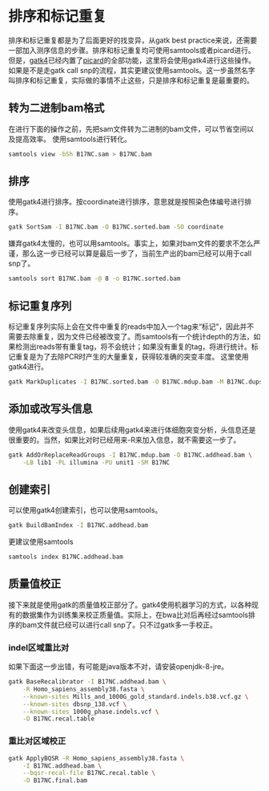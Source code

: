# 排序和标记重复
排序和标记重复都是为了后面更好的找变异，从gatk best practice来说，还需要一部加入测序信息的步骤。排序和标记重复均可使用samtools或者picard进行。但是，[gatk4](https://software.broadinstitute.org/gatk/download)已经内置了[picard](https://broadinstitute.github.io/picard/)的全部功能，这里将会使用gatk4进行这些操作。如果是不是走gatk call snp的流程，其实更建议使用samtools。这一步虽然名字叫排序和标记重复，实际做的事情不止这些，只是排序和标记重复是最重要的。

## 转为二进制bam格式
在进行下面的操作之前，先把sam文件转为二进制的bam文件，可以节省空间以及提高效率。
使用samtools进行转化。
```bash
samtools view -bSh B17NC.sam > B17NC.bam
```

## 排序
使用gatk4进行排序。按coordinate进行排序，意思就是按照染色体编号进行排序。
```bash
gatk SortSam -I B17NC.bam -O B17NC.sorted.bam -SO coordinate
```

嫌弃gatk4太慢的，也可以用samtools。事实上，如果对bam文件的要求不怎么严谨，那么这一步已经可以算是最后一步了，当前生产出的bam已经可以用于call snp了。
```bash
samtools sort B17NC.bam -@ 8 -o B17NC.sorted.bam
```

## 标记重复序列
标记重复序列实际上会在文件中重复的reads中加入一个tag来“标记”，因此并不需要去除重复，因为文件已经被改变了。而samtools有一个统计depth的方法，如果检测出reads带有重复tag，将不会统计；如果没有重复的tag，将进行统计。标记重复是为了去除PCR时产生的大量重复，获得较准确的突变丰度。
这里使用gatk4进行。

```bash
gatk MarkDuplicates -I B17NC.sorted.bam -O B17NC.mdup.bam -M B17NC.dups.txt
```

## 添加或改写头信息
使用gatk4来改变头信息，如果后续用gatk4来进行体细胞突变分析，头信息还是很重要的。当然，如果比对时已经用来-R来加入信息，就不需要这一步了。
```bash
gatk AddOrReplaceReadGroups -I B17NC.mdup.bam -O B17NC.addhead.bam \
	-LB lib1 -PL illumina -PU unit1 -SM B17NC
```

## 创建索引
可以使用gatk4创建索引，也可以使用samtools。
```bash
gatk BuildBamIndex -I B17NC.addhead.bam
```

更建议使用samtools
```bash
samtools index B17NC.addhead.bam
```

## 质量值校正
接下来就是使用gatk的质量值校正部分了。gatk4使用机器学习的方式，以各种现有的数据集作为训练集来校正质量值。实际上，在bwa比对后再经过samtools排序的bam文件就已经可以进行call snp了。只不过gatk多一手校正。

### indel区域重比对
如果下面这一步出错，有可能是java版本不对，请安装openjdk-8-jre。
```bash
gatk BaseRecalibrator -I B17NC.addhead.bam \
	-R Homo_sapiens_assembly38.fasta \
	--known-sites Mills_and_1000G_gold_standard.indels.b38.vcf.gz \
	--known-sites dbsnp_138.vcf \
	--known-sites 1000g_phase.indels.vcf \
	-O B17NC.recal.table
```

### 重比对区域校正
```bash
gatk ApplyBQSR -R Homo_sapiens_assembly38.fasta \
	-I B17NC.addhead.bam \
	--bqsr-recal-file B17NC.recal.table \
	-O B17NC.final.bam
```








